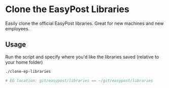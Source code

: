 # Clone the EasyPost Libraries

Easily clone the official EasyPost libraries. Great for new machines and new employees.

## Usage

Run the script and specify where you'd like the libraries saved (relative to your home folder)

```bash
./clone-ep-libraries

# EG location: git/easypost/libraries == ~/git/easypost/libraries
```
